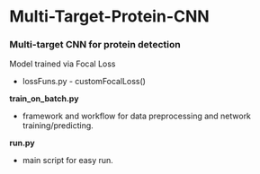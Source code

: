 # Multi-Target-Protein-CNN

### Multi-target CNN for protein detection ###

Model trained via Focal Loss 
- lossFuns.py - customFocalLoss()

**train_on_batch.py**
  - framework and workflow for data preprocessing and network training/predicting. 

**run.py**
  - main script for easy run.


